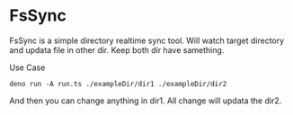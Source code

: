 # FsSync

FsSync is a simple directory realtime sync tool. Will watch target directory and updata file in other dir. Keep both dir have samething.


Use Case
```
deno run -A run.ts ./exampleDir/dir1 ./exampleDir/dir2
```
And then you can change anything in dir1. All change will updata the dir2.